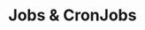 ---
title: "Jobs & CronJobs"
description: "One-off and scheduled tasks"
weight: 5
banner: "images/job.png"
tags: [kubernetes,kubernetes-resources, job]
categories: [kubernetes]
level: "introductory"
---